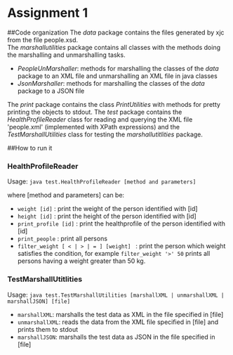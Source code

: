 # Assignment 1

##Code organization
The *data* package contains the files generated by xjc from the file people.xsd.  
The *marshallutilities* package contains all classes with the methods doing the marshalling and unmarshalling tasks.
* *PeopleUnMarshaller*: methods for marshalling the classes of the *data* package to an XML file and unmarshalling an XML file in java classes  
* *JsonMarshaller*: methods for marshalling the  classes of the *data* package to a JSON file  

The *print* package contains the class *PrintUtilities* with methods for pretty printing the objects to stdout. 
The *test* package contains the *HealthProfileReader* class for reading and querying the XML file 'people.xml' (implemented with XPath
expressions) and the *TestMarshallUtilities* class for testing the *marshallutitlities* package.  

##How to run it
### HealthProfileReader
Usage: ```java test.HealthProfileReader [method and parameters]```  

where [method and parameters] can be:
* ```weight [id]``` : print the weight of the person identified with [id]  
* ```height [id]``` : print the height of the person identified with [id]  
* ```print_profile [id]``` : print the healthprofile of the person identified with [id]  
* ```print_people``` : print all persons  
* ```filter_weight [ < | > | = ] [weight] ``` : print the person which weight satisfies the condition, for example 
```filter_weight '>' 50``` prints all persons having a weight greater than 50 kg.  

### TestMarshallUtitlities
Usage: ```java test.TestMarshallUtilities [marshallXML | unmarshallXML | marshallJSON] [file]```

* ```marshallXML```: marshalls the test data as XML in the file specified in [file]
* ```unmarshallXML```: reads the data from the XML file specified in [file] and prints them to stdout  
* ```marshallJSON```: marshalls the test data as JSON in the file specified in [file]  
